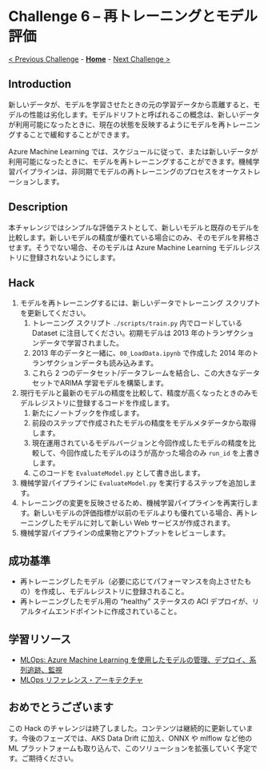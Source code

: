 # Challenge 6 – 再トレーニングとモデル評価

[< Previous Challenge](./Challenge-05.md) - **[Home](./README.md)** - [Next Challenge >](./Challenge-07.md)

## Introduction

新しいデータが、モデルを学習させたときの元の学習データから乖離すると、モデルの性能は劣化します。モデルドリフトと呼ばれるこの概念は、新しいデータが利用可能になったときに、現在の状態を反映するようにモデルを再トレーニングすることで緩和することができます。

Azure Machine Learning では、スケジュールに従って、または新しいデータが利用可能になったときに、モデルを再トレーニングすることができます。機械学習パイプラインは、非同期でモデルの再トレーニングのプロセスをオーケストレーションします。

## Description
本チャレンジではシンプルな評価テストとして、新しいモデルと既存のモデルを比較します。新しいモデルの精度が優れている場合にのみ、そのモデルを昇格させます。そうでない場合、そのモデルは Azure Machine Learning モデルレジストリに登録されないようにします。

## Hack
1. モデルを再トレーニングするには、新しいデータでトレーニング スクリプトを更新してください。
    1. トレーニング スクリプト `./scripts/train.py` 内でロードしている Dataset に注目してください。初期モデルは 2013 年のトランザクションデータで学習されました。
    1. 2013 年のデータと一緒に、`00_LoadData.ipynb` で作成した 2014 年のトランザクションデータも読み込みます。
    1. これら 2 つのデータセット/データフレームを結合し、この大きなデータセットでARIMA 学習モデルを構築します。
1. 現行モデルと最新のモデルの精度を比較して、精度が高くなったときのみモデルレジストリに登録するコードを作成します。
    1. 新たにノートブックを作成します。
    1. 前段のステップで作成されたモデルの精度をモデルメタデータから取得します。
    1. 現在運用されているモデルバージョンと今回作成したモデルの精度を比較して、今回作成したモデルのほうが高かった場合のみ `run_id` を上書きします。
    1. このコードを `EvaluateModel.py` として書き出します。
1. 機械学習パイプラインに `EvaluateModel.py` を実行するステップを追加します。
1. トレーニングの変更を反映させるため、機械学習パイプラインを再実行します。新しいモデルの評価指標が以前のモデルよりも優れている場合、再トレーニングしたモデルに対して新しい Web サービスが作成されます。
1. 機械学習パイプラインの成果物とアウトプットをレビューします。

## 成功基準

- 再トレーニングしたモデル（必要に応じてパフォーマンスを向上させたもの）を作成し、モデルレジストリに登録されること。
- 再トレーニングしたモデル用の “healthy” ステータスの ACI デプロイが、リアルタイムエンドポイントに作成されていること。

## 学習リソース

- [MLOps: Azure Machine Learning を使用したモデルの管理、デプロイ、系列追跡、監視](<https://docs.microsoft.com/azure/machine-learning/concept-model-management-and-deployment>)
- [MLOps リファレンス・アーキテクチャ](<https://docs.microsoft.com/azure/architecture/reference-architectures/ai/mlops-python>)


## おめでとうございます

この Hack のチャレンジは終了しました。コンテンツは継続的に更新しています。今後のフェーズでは、AKS Data Drift に加え、ONNX や mlflow など他の ML プラットフォームも取り込んで、このソリューションを拡張していく予定です。ご期待ください。
